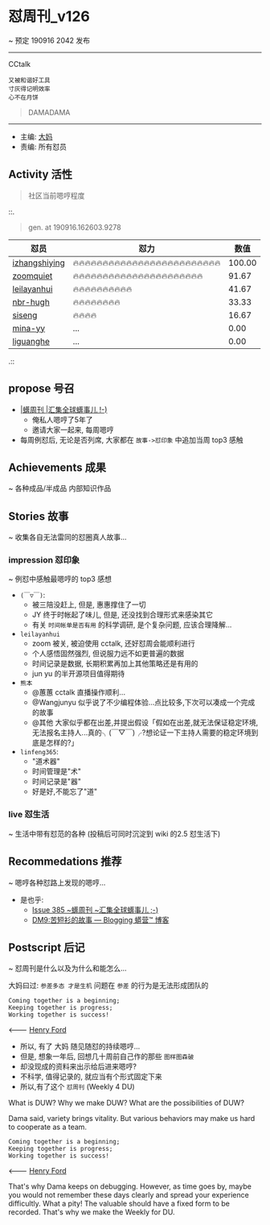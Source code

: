 # 怼周刊_v126
~ 预定 190916 2042 发布

-----------------------------------------

CCtalk

    又被和谐好工具
    寸灰得记明效率
    心不在月饼


> DAMADAMA


-----------------------------------------

- 主编: [大妈](http://du.zoomquiet.io/2014-02/ac0-zq/)
- 责编: 所有怼员

## Activity 活性
> 社区当前嗯哼程度


::.

> gen. at 190916.162603.9278 

 怼员 | 怼力 | 数值 
---- | ---- | ----
[izhangshiying](https://du.101.camp/PoDU/v0/izhangshiying/) | 🔥🔥🔥🔥🔥🔥🔥🔥🔥🔥🔥🔥🔥🔥🔥🔥🔥🔥🔥🔥🔥🔥🔥🔥🔥 | 100.00
[zoomquiet](https://du.101.camp/PoDU/v0/zoomquiet/) | 🔥🔥🔥🔥🔥🔥🔥🔥🔥🔥🔥🔥🔥🔥🔥🔥🔥🔥🔥🔥🔥🔥 | 91.67
[leilayanhui](https://du.101.camp/PoDU/v0/leilayanhui/) | 🔥🔥🔥🔥🔥🔥🔥🔥🔥🔥 | 41.67
[nbr-hugh](https://du.101.camp/PoDU/v0/nbr-hugh/) | 🔥🔥🔥🔥🔥🔥🔥🔥 | 33.33
[siseng](https://du.101.camp/PoDU/v0/siseng/) | 🔥🔥🔥🔥 | 16.67
[mina-yy](https://du.101.camp/PoDU/v0/mina-yy/) | ... | 0.00
[liguanghe](https://du.101.camp/PoDU/v0/liguanghe/) | ... | 0.00

.::


## propose 号召

- [|蠎周刊 |汇集全球蠎事儿 !-)](http://weekly.pychina.org/archives.html)
    + 俺私人嗯哼了5年了
    + 邀请大家一起来, 每周嗯哼
- 每周例怼后, 无论是否列席, 大家都在 `故事->怼印象` 中追加当周 top3 感触

## Achievements 成果 
~ 各种成品/半成品 内部知识作品

      
## Stories 故事 
~ 收集各自无法雷同的怼圈真人故事...


### impression 怼印象 
~ 例怼中感触最嗯哼的 top3 感想

- `(￣▽￣)`:
    + 被三陪没赶上, 但是, 惠惠撑住了一切
    + JY 终于时帐起了味儿, 但是, 还没找到合理形式来感染其它
    + 有关 `时间帐单是否有用` 的科学调研, 是个复杂问题, 应该合理降解...
- `leilayanhui`
    + zoom 被关, 被迫使用 cctalk, 还好怼周会能顺利进行
    + 个人感悟固然强烈, 但说服力远不如更普遍的数据
    + 时间记录是数据, 长期积累再加上其他策略还是有用的
    + jun yu 的半开源项目值得期待
- `熊本`
    + @蕙蕙 cctalk 直播操作顺利...
    + @Wangjunyu 似乎说了不少编程体验...点比较多,下次可以凑成一个完成的故事
    + @其他 大家似乎都在出差,并提出假设「假如在出差,就无法保证稳定环境,无法报名主持人...真的╮(￣▽￣)╭?想论证一下主持人需要的稳定环境到底是怎样的?」
- `linfeng365`:
    + "道术器"
    + 时间管理是"术"
    + 时间记录是"器"
    + 好是好,不能忘了"道"

### live 怼生活
~ 生活中带有怼范的各种 (投稿后可同时沉淀到 wiki 的2.5 怼生活下)


## Recommedations 推荐 
~ 嗯哼各种怼路上发现的嗯哼...

- 是也乎:
    + [Issue 385 ~蠎周刊 ~汇集全球蠎事儿 ;-)](http://weekly.pychina.org/issue/issue-385.html)
    + [DM9:苦短衫的故事 — Blogging 蟒营™ 博客](https://blog.101.camp/DM/190914-teestory/)


## Postscript 后记 
~ 怼周刊是什么以及为什么和能怎么...

大妈曰过: `参差多态 才是生机`
问题在 `参差` 的行为是无法形成团队的

    Coming together is a beginning; 
    Keeping together is progress; 
    Working together is success!

<--- [Henry Ford](https://www.brainyquote.com/quotes/quotes/h/henryford121997.html)

- 所以, 有了 大妈 随见随怼的持续嗯哼...
- 但是, 想象一年后, 回想几十周前自己作的那些 `图样图森破` 
- 却没现成的资料来出示给后进来嗯哼?
- 不科学, 值得记录的, 就应当有个形式固定下来
- 所以,有了这个 `怼周刊` (Weekly 4 DU)

What is DUW?
Why we make DUW?
What are the possibilities of DUW?

Dama said, variety brings vitality.
But various behaviors may make us hard to cooperate as a team.

    Coming together is a beginning; 
    Keeping together is progress; 
    Working together is success!

<--- [Henry Ford](https://www.brainyquote.com/quotes/quotes/h/henryford121997.html)

That's why Dama keeps on debugging.
However, as time goes by, maybe you would not remember these days clearly and spread your experience difficultly.
What a pity!
The valuable should have a fixed form to be recorded.
That's why we make the Weekly for DU.

